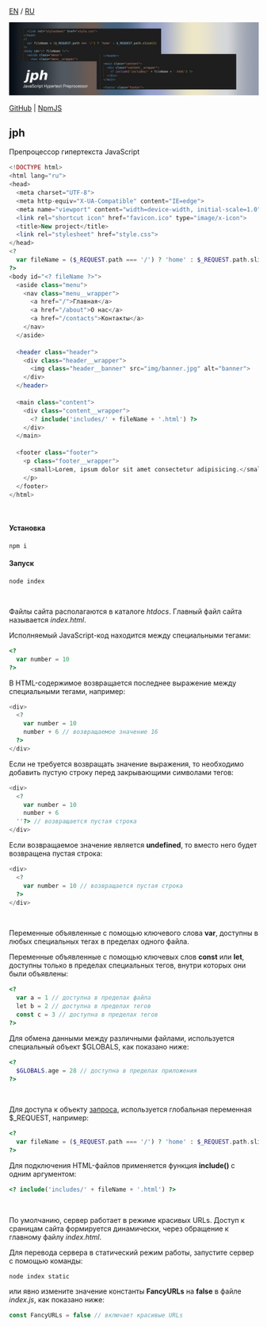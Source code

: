 <br>

[EN](https://github.com/reacton-js/jph/blob/main/README.md) / [RU](https://github.com/reacton-js/jph/blob/main/README_RU.md)

![jph](https://raw.githubusercontent.com/reacton-js/jph/main/logo.jpg)

[GitHub](https://github.com/reacton-js/jph) | [NpmJS](https://www.npmjs.com/package/jph)

## jph

Препроцессор гипертекста JavaScript

```php
<!DOCTYPE html>
<html lang="ru">
<head>
  <meta charset="UTF-8">
  <meta http-equiv="X-UA-Compatible" content="IE=edge">
  <meta name="viewport" content="width=device-width, initial-scale=1.0">
  <link rel="shortcut icon" href="favicon.ico" type="image/x-icon">
  <title>New project</title>
  <link rel="stylesheet" href="style.css">
</head>
<?
  var fileName = ($_REQUEST.path === '/') ? 'home' : $_REQUEST.path.slice(1)
?>
<body id="<? fileName ?>">
  <aside class="menu">
    <nav class="menu__wrapper">
      <a href="/">Главная</a>
      <a href="/about">О нас</a>
      <a href="/contacts">Контакты</a>
    </nav>
  </aside>

  <header class="header">
    <div class="header__wrapper">
      <img class="header__banner" src="img/banner.jpg" alt="banner">
    </div>
  </header>

  <main class="content">
    <div class="content__wrapper">
      <? include('includes/' + fileName + '.html') ?>
    </div>
  </main>
  
  <footer class="footer">
    <p class="footer__wrapper">
      <small>Lorem, ipsum dolor sit amet consectetur adipisicing.</small>
    </p>
  </footer>
</html>
```

<br>

#### Установка

```
npm i
```

#### Запуск

```
node index
```

<br>

Файлы сайта располагаются в каталоге *htdocs*. Главный файл сайта называется *index.html*.

Исполняемый JavaScript-код находится между специальными тегами:

```php
<?
  var number = 10
?>
```

В HTML-содержимое возвращается последнее выражение между специальными тегами, например:

```php
<div>
  <?
    var number = 10
    number + 6 // возвращаемое значение 16
  ?>
</div>
```

Если не требуется возвращать значение выражения, то необходимо добавить пустую строку перед закрывающими символами тегов:

```php
<div>
  <?
    var number = 10
    number + 6
  ''?> // возвращается пустая строка
</div>
```

Если возвращаемое значение является **undefined**, то вместо него будет возвращена пустая строка:

```php
<div>
  <?
    var number = 10 // возвращается пустая строка
  ?>
</div>
```

<br>

Переменные объявленные с помощью ключевого слова **var**, доступны в любых специальных тегах в пределах одного файла. 

Переменные объявленные с помощью ключевых слов **const** или **let**, доступны только в пределах специальных тегов, внутри которых они были объявлены:

```php
<?
  var a = 1 // доступна в пределах файла
  let b = 2 // доступна в пределах тегов
  const c = 3 // доступна в пределах тегов
?>
```

Для обмена данными между различными файлами, используется специальный объект $GLOBALS, как показано ниже:

```php
<?
  $GLOBALS.age = 28 // доступна в пределах приложения
?>
```

<br>

Для доступа к объекту [запроса](https://expressjs.com/en/api.html#req), используется глобальная переменная $_REQUEST, например:

```php
<?
  var fileName = ($_REQUEST.path === '/') ? 'home' : $_REQUEST.path.slice(1)
?>
```

Для подключения HTML-файлов применяется функция **include()** с одним аргументом:

```php
<? include('includes/' + fileName + '.html') ?>
```

<br>

По умолчанию, сервер работает в режиме красивых URLs. Доступ к сраницам сайта формируется динамически, через обращение к главному файлу *index.html*.

Для перевода сервера в статический режим работы, запустите сервер с помощью команды:

```
node index static
```

или явно измените значение константы **FancyURLs** на **false** в файле *index.js*, как показано ниже:

```js
const FancyURLs = false // включает красивые URLs
```